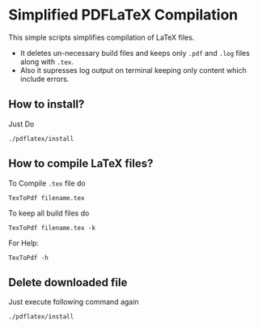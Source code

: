 Simplified PDFLaTeX Compilation
===============================

This simple scripts simplifies compilation of LaTeX files. 
* It deletes un-necessary build files and keeps only `.pdf` and `.log` files along with `.tex`. 
* Also it supresses log output on terminal keeping only content which include errors. 

How to install?
--------------
Just Do
   
    ./pdflatex/install


How to compile LaTeX files?
---------------------------------

To Compile `.tex` file do
    
    TexToPdf filename.tex

To keep all build files do
    
    TexToPdf filename.tex -k

For Help:

    TexToPdf -h

Delete downloaded file
-------------------
Just execute following command again

    ./pdflatex/install
